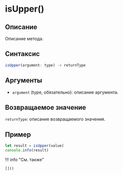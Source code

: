 # isUpper()

## Описание
Описание метода.

## Синтаксис
```javascript
isUpper(argument: type) -> returnType
```

## Аргументы
- `argument` (type, обязательно): описание аргумента.

## Возвращаемое значение
`returnType`: описание возвращаемого значения.

## Пример
```javascript linenums="1"
let result = isUpper(value)
console.info(result)
```

!!! info "См. также"

    []()

